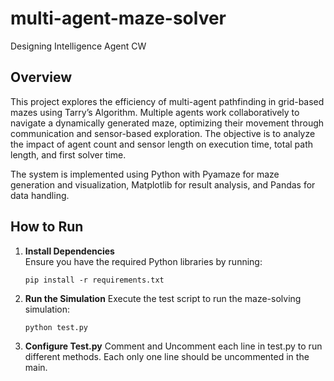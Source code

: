 # multi-agent-maze-solver
Designing Intelligence Agent CW

## Overview

This project explores the efficiency of multi-agent pathfinding in grid-based mazes using Tarry’s Algorithm. Multiple agents work collaboratively to navigate a dynamically generated maze, optimizing their movement through communication and sensor-based exploration. The objective is to analyze the impact of agent count and sensor length on execution time, total path length, and first solver time.

The system is implemented using Python with Pyamaze for maze generation and visualization, Matplotlib for result analysis, and Pandas for data handling.

## How to Run
1. **Install Dependencies**  
   Ensure you have the required Python libraries by running:
   ```
   pip install -r requirements.txt
   ```
2. **Run the Simulation**
   Execute the test script to run the maze-solving simulation:
   ```
   python test.py
   ```

3. **Configure Test.py**
   Comment and Uncomment each line in test.py to run different methods. Each only one line should be uncommented in the main.
